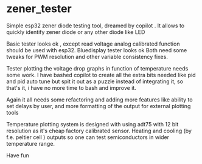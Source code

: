# zener_tester
Simple esp32 zener diode testing tool, dreamed by copilot . It allows to quickly identify zener diode or any other diode like LED 

Basic tester looks ok , except read voltage analog calibrated function should be used with esp32. 
Bluedisplay tester looks ok
Both need some tweaks for PWM resolution and other variable consistency fixes.

Tester plotting the voltage drop graphs in function of temperature needs some work. I have bashed copilot to create all the extra bits needed like pid and pid auto tune but spit it out as a puzzle instead of integrating it, so that's it, i have no more time to bash and improve it.

Again it all needs some refactoring and adding more features like ability to set delays by user, and more formatting of the output for external plotting tools 

Temperature plotting system is designed with using adt75 with 12 bit resolution as it's cheap factory calibrated sensor.
Heating and cooling (by f.e. peltier cell ) outputs so one can test semiconductors in wider temperature range.

Have fun
